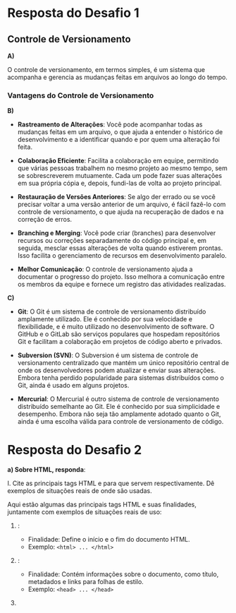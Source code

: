# Resposta do Desafio 1

## Controle de Versionamento

**A)**

O controle de versionamento, em termos simples, é um sistema que acompanha e gerencia as mudanças feitas em arquivos ao longo do tempo.

### Vantagens do Controle de Versionamento

**B)**

- **Rastreamento de Alterações**: Você pode acompanhar todas as mudanças feitas em um arquivo, o que ajuda a entender o histórico de desenvolvimento e a identificar quando e por quem uma alteração foi feita.

- **Colaboração Eficiente**: Facilita a colaboração em equipe, permitindo que várias pessoas trabalhem no mesmo projeto ao mesmo tempo, sem se sobrescreverem mutuamente. Cada um pode fazer suas alterações em sua própria cópia e, depois, fundi-las de volta ao projeto principal.

- **Restauração de Versões Anteriores**: Se algo der errado ou se você precisar voltar a uma versão anterior de um arquivo, é fácil fazê-lo com controle de versionamento, o que ajuda na recuperação de dados e na correção de erros.

- **Branching e Merging**: Você pode criar (branches) para desenvolver recursos ou correções separadamente do código principal e, em seguida, mesclar essas alterações de volta quando estiverem prontas. Isso facilita o gerenciamento de recursos em desenvolvimento paralelo.

- **Melhor Comunicação**: O controle de versionamento ajuda a documentar o progresso do projeto. Isso melhora a comunicação entre os membros da equipe e fornece um registro das atividades realizadas.

**C)**

- **Git**: O Git é um sistema de controle de versionamento distribuído amplamente utilizado. Ele é conhecido por sua velocidade e flexibilidade, e é muito utilizado no desenvolvimento de software. O GitHub e o GitLab são serviços populares que hospedam repositórios Git e facilitam a colaboração em projetos de código aberto e privados.

- **Subversion (SVN)**: O Subversion é um sistema de controle de versionamento centralizado que mantém um único repositório central de onde os desenvolvedores podem atualizar e enviar suas alterações. Embora tenha perdido popularidade para sistemas distribuídos como o Git, ainda é usado em alguns projetos.

- **Mercurial**: O Mercurial é outro sistema de controle de versionamento distribuído semelhante ao Git. Ele é conhecido por sua simplicidade e desempenho. Embora não seja tão amplamente adotado quanto o Git, ainda é uma escolha válida para controle de versionamento de código.

# Resposta do Desafio 2

**a) Sobre HTML, responda**:

I. Cite as principais tags HTML e para que servem respectivamente. Dê exemplos de situações reais de onde são usadas.

Aqui estão algumas das principais tags HTML e suas finalidades, juntamente com exemplos de situações reais de uso:

1. **<html>**:
   - Finalidade: Define o início e o fim do documento HTML.
   - Exemplo: `<html> ... </html>`

2. **<head>**:
   - Finalidade: Contém informações sobre o documento, como título, metadados e links para folhas de estilo.
   - Exemplo: `<head> ... </head>`

3. **<title>**:
   - Finalidade: Define o título da página, que é exibido na barra de título do navegador.
   - Exemplo: `<title>Página de Exemplo</title>`

4. **<body>**:
   - Finalidade: Contém o conteúdo principal do documento, incluindo texto, imagens e outros elementos visíveis.
   - Exemplo: `<body> ... </body>`

5. **<h1> a <h6>**:
   - Finalidade: Define cabeçalhos de diferentes níveis de importância.
   - Exemplo: `<h1>Título Principal</h1>`

6. **<p>**:
   - Finalidade: Define um parágrafo de texto.
   - Exemplo: `<p>Este é um parágrafo de exemplo.</p>`

7. **<a>**:
   - Finalidade: Cria um link para outra página ou recurso na web.
   - Exemplo: `<a href="https://www.exemplo.com">Visitar Exemplo</a>`

8. **<img>**:
   - Finalidade: Exibe uma imagem na página.
   - Exemplo: `<img src="imagem.jpg" alt="Descrição da Imagem">`

9. **<ul>** e **<ol>**:
   - Finalidade: Cria listas não ordenadas (com marcadores) e listas ordenadas (com números).
   - Exemplo:
     ```
     <ul>
       <li>Item 1</li>
       <li>Item 2</li>
     </ul>

     <ol>
       <li>Primeiro</li>
       <li>Segundo</li>
     </ol>
     ```

10. **<table>**:
    - Finalidade: Define uma tabela para organizar dados em linhas e colunas.
    - Exemplo:
      ```
      <table>
        <tr>
          <th>Cabeçalho 1</th>
          <th>Cabeçalho 2</th>
        </tr>
        <tr>
          <td>Dado 1</td>
          <td>Dado 2</td>
        </tr>
      </table>
      ```

11. **<form>**:
    - Finalidade: Cria um formulário interativo para coletar informações dos usuários.
    - Exemplo: 
      ```
      <form action="processar.php" method="post">
        <label for="nome">Nome:</label>
        <input type="text" id="nome" name="nome">
        <input type="submit" value="Enviar">
      </form>
      ```
